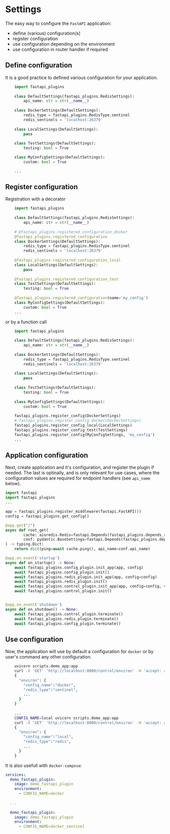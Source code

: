 # Settings
The easy way to configure the `FastAPI` application:
* define (various) configuration(s)
* register configuration
* use configuration depending on the environment
* use configuration in router handler if required

## Define configuration
It is a good practice to defined various configuration for your application.
```python
	import fastapi_plugins
	
	class DefaultSettings(fastapi_plugins.RedisSettings):
		api_name: str = str(__name__)
	
	class DockerSettings(DefaultSettings):
	    redis_type = fastapi_plugins.RedisType.sentinel
	    redis_sentinels = 'localhost:26379'
	
	class LocalSettings(DefaultSettings):
	    pass
	
	class TestSettings(DefaultSettings):
	    testing: bool = True

	class MyConfigSettings(DefaultSettings):
	    custom: bool = True

	...
```

## Register configuration
Registration with a decorator
```python
	import fastapi_plugins
	
	class DefaultSettings(fastapi_plugins.RedisSettings):
		api_name: str = str(__name__)
	
	# @fastapi_plugins.registered_configuration_docker
	@fastapi_plugins.registered_configuration
	class DockerSettings(DefaultSettings):
	    redis_type = fastapi_plugins.RedisType.sentinel
	    redis_sentinels = 'localhost:26379'
	
	@fastapi_plugins.registered_configuration_local
	class LocalSettings(DefaultSettings):
	    pass
	
	@fastapi_plugins.registered_configuration_test
	class TestSettings(DefaultSettings):
	    testing: bool = True
	
	@fastapi_plugins.registered_configuration(name='my_config')
	class MyConfigSettings(DefaultSettings):
	    custom: bool = True
	...
```

or by a function call
```python
	import fastapi_plugins
	
	class DefaultSettings(fastapi_plugins.RedisSettings):
		api_name: str = str(__name__)
	
	class DockerSettings(DefaultSettings):
	    redis_type = fastapi_plugins.RedisType.sentinel
	    redis_sentinels = 'localhost:26379'
	
	class LocalSettings(DefaultSettings):
	    pass
	
	class TestSettings(DefaultSettings):
	    testing: bool = True
	
	class MyConfigSettings(DefaultSettings):
	    custom: bool = True
	
	fastapi_plugins.register_config(DockerSettings)
	# fastapi_plugins.register_config_docker(DockerSettings)
	fastapi_plugins.register_config_local(LocalSettings)
	fastapi_plugins.register_config_test(TestSettings)
	fastapi_plugins.register_config(MyConfigSettings, 'my_config')
	...
```


## Application configuration
Next, create application and it's configuration, and register the plugin if needed. The last is optinally,
and is only relevant for use cases, where the configuration values are required for endpoint handlers (see `api_name` below).
```python
import fastapi
import fastapi_plugins
...

app = fastapi_plugins.register_middleware(fastapi.FastAPI())
config = fastapi_plugins.get_config()

@app.get("/")
async def root_get(
        cache: aioredis.Redis=fastapi.Depends(fastapi_plugins.depends_redis),
        conf: pydantic.BaseSettings=fastapi.Depends(fastapi_plugins.depends_config) # noqa E501
) -> typing.Dict:
    return dict(ping=await cache.ping(), api_name=conf.api_name)

@app.on_event('startup')
async def on_startup() -> None:
    await fastapi_plugins.config_plugin.init_app(app, config)
    await fastapi_plugins.config_plugin.init()
    await fastapi_plugins.redis_plugin.init_app(app, config=config)
    await fastapi_plugins.redis_plugin.init()
    await fastapi_plugins.control_plugin.init_app(app, config=config, version=__version__, environ=config.dict())
    await fastapi_plugins.control_plugin.init()


@app.on_event('shutdown')
async def on_shutdown() -> None:
    await fastapi_plugins.control_plugin.terminate()
    await fastapi_plugins.redis_plugin.terminate()
    await fastapi_plugins.config_plugin.terminate()
```

## Use configuration
Now, the application will use by default a configuration for `docker` or by user's command any other configuration.
```bash
	uvicorn scripts.demo_app:app
	curl -X 'GET' 'http://localhost:8000/control/environ' -H 'accept: application/json'	
	{
	  "environ": {
	    "config_name":"docker",
	    "redis_type":"sentinel",
	    ...
	  }
	}
	
	...
	CONFIG_NAME=local uvicorn scripts.demo_app:app
	curl -X 'GET' 'http://localhost:8000/control/environ' -H 'accept: application/json'	
	{
	  "environ": {
	    "config_name":"local",
	    "redis_type":"redis",
	    ...
	  }
	}
```

It is also usefull with `docker-compose`:
```yaml
services:
  demo_fastapi_plugin:
    image: demo_fastapi_plugin
    environment:
      - CONFIG_NAME=docker
  
  ...
  
  demo_fastapi_plugin:
    image: demo_fastapi_plugin
    environment:
      - CONFIG_NAME=docker_sentinel
```
